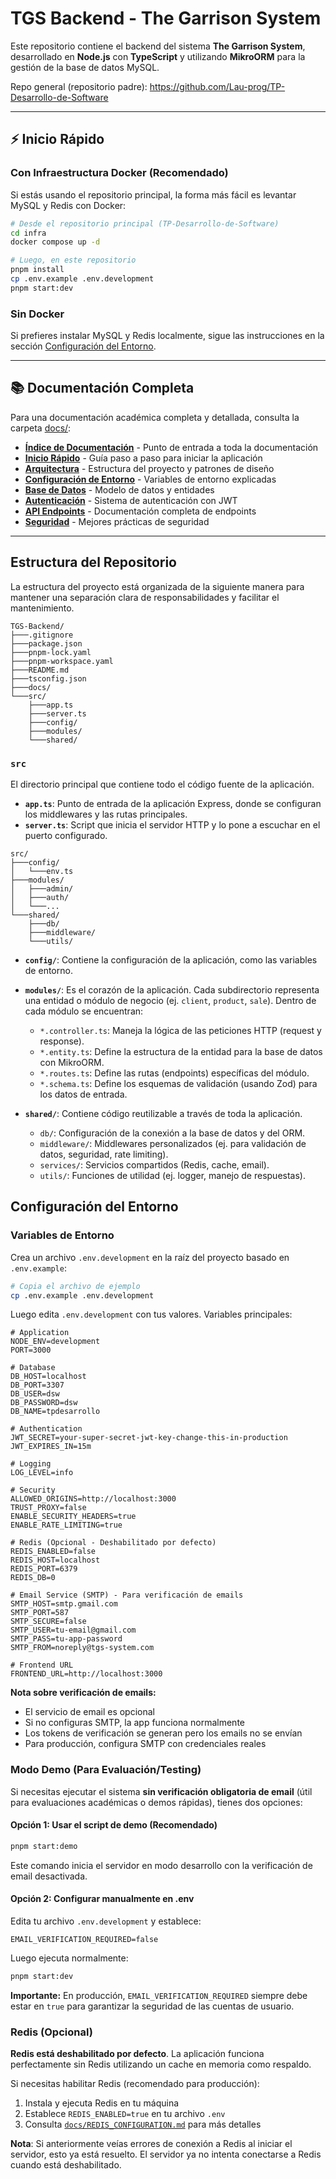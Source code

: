 # TGS Backend - The Garrison System

Este repositorio contiene el backend del sistema **The Garrison System**, desarrollado en **Node.js** con **TypeScript** y utilizando **MikroORM** para la gestión de la base de datos MySQL.

Repo general (repositorio padre):
<https://github.com/Lau-prog/TP-Desarrollo-de-Software>

---

## ⚡ Inicio Rápido

### Con Infraestructura Docker (Recomendado)

Si estás usando el repositorio principal, la forma más fácil es levantar MySQL y Redis con Docker:

```bash
# Desde el repositorio principal (TP-Desarrollo-de-Software)
cd infra
docker compose up -d

# Luego, en este repositorio
pnpm install
cp .env.example .env.development
pnpm start:dev
```

### Sin Docker

Si prefieres instalar MySQL y Redis localmente, sigue las instrucciones en la sección [Configuración del Entorno](#configuración-del-entorno).

---

## 📚 Documentación Completa

Para una documentación académica completa y detallada, consulta la carpeta [docs/](docs/):

- **[Índice de Documentación](docs/INDEX.md)** - Punto de entrada a toda la documentación
- **[Inicio Rápido](docs/01-QUICK-START.md)** - Guía paso a paso para iniciar la aplicación
- **[Arquitectura](docs/02-ARCHITECTURE.md)** - Estructura del proyecto y patrones de diseño
- **[Configuración de Entorno](docs/03-ENVIRONMENT-CONFIG.md)** - Variables de entorno explicadas
- **[Base de Datos](docs/04-DATABASE.md)** - Modelo de datos y entidades
- **[Autenticación](docs/05-AUTHENTICATION.md)** - Sistema de autenticación con JWT
- **[API Endpoints](docs/06-API-ENDPOINTS.md)** - Documentación completa de endpoints
- **[Seguridad](docs/07-SECURITY.md)** - Mejores prácticas de seguridad

---

## Estructura del Repositorio

La estructura del proyecto está organizada de la siguiente manera para mantener una separación clara de responsabilidades y facilitar el mantenimiento.

```structure
TGS-Backend/
├───.gitignore
├───package.json
├───pnpm-lock.yaml
├───pnpm-workspace.yaml
├───README.md
├───tsconfig.json
├───docs/
└───src/
    ├───app.ts
    ├───server.ts
    ├───config/
    ├───modules/
    └───shared/
```

### `src`

El directorio principal que contiene todo el código fuente de la aplicación.

- **`app.ts`**: Punto de entrada de la aplicación Express, donde se configuran los middlewares y las rutas principales.
- **`server.ts`**: Script que inicia el servidor HTTP y lo pone a escuchar en el puerto configurado.

```structure
src/
├───config/
│   └───env.ts
├───modules/
│   ├───admin/
│   ├───auth/
│   └───...
└───shared/
    ├───db/
    ├───middleware/
    └───utils/
```

- **`config/`**: Contiene la configuración de la aplicación, como las variables de entorno.

- **`modules/`**: Es el corazón de la aplicación. Cada subdirectorio representa una entidad o módulo de negocio (ej. `client`, `product`, `sale`). Dentro de cada módulo se encuentran:

  - `*.controller.ts`: Maneja la lógica de las peticiones HTTP (request y response).
  - `*.entity.ts`: Define la estructura de la entidad para la base de datos con MikroORM.
  - `*.routes.ts`: Define las rutas (endpoints) específicas del módulo.
  - `*.schema.ts`: Define los esquemas de validación (usando Zod) para los datos de entrada.

- **`shared/`**: Contiene código reutilizable a través de toda la aplicación.
  - `db/`: Configuración de la conexión a la base de datos y del ORM.
  - `middleware/`: Middlewares personalizados (ej. para validación de datos, seguridad, rate limiting).
  - `services/`: Servicios compartidos (Redis, cache, email).
  - `utils/`: Funciones de utilidad (ej. logger, manejo de respuestas).

## Configuración del Entorno

### Variables de Entorno

Crea un archivo `.env.development` en la raíz del proyecto basado en `.env.example`:

```bash
# Copia el archivo de ejemplo
cp .env.example .env.development
```

Luego edita `.env.development` con tus valores. Variables principales:

```env
# Application
NODE_ENV=development
PORT=3000

# Database
DB_HOST=localhost
DB_PORT=3307
DB_USER=dsw
DB_PASSWORD=dsw
DB_NAME=tpdesarrollo

# Authentication
JWT_SECRET=your-super-secret-jwt-key-change-this-in-production
JWT_EXPIRES_IN=15m

# Logging
LOG_LEVEL=info

# Security
ALLOWED_ORIGINS=http://localhost:3000
TRUST_PROXY=false
ENABLE_SECURITY_HEADERS=true
ENABLE_RATE_LIMITING=true

# Redis (Opcional - Deshabilitado por defecto)
REDIS_ENABLED=false
REDIS_HOST=localhost
REDIS_PORT=6379
REDIS_DB=0

# Email Service (SMTP) - Para verificación de emails
SMTP_HOST=smtp.gmail.com
SMTP_PORT=587
SMTP_SECURE=false
SMTP_USER=tu-email@gmail.com
SMTP_PASS=tu-app-password
SMTP_FROM=noreply@tgs-system.com

# Frontend URL
FRONTEND_URL=http://localhost:3000
```

**Nota sobre verificación de emails:**

- El servicio de email es opcional
- Si no configuras SMTP, la app funciona normalmente
- Los tokens de verificación se generan pero los emails no se envían
- Para producción, configura SMTP con credenciales reales

### Modo Demo (Para Evaluación/Testing)

Si necesitas ejecutar el sistema **sin verificación obligatoria de email** (útil para evaluaciones académicas o demos rápidas), tienes dos opciones:

#### Opción 1: Usar el script de demo (Recomendado)

```bash
pnpm start:demo
```

Este comando inicia el servidor en modo desarrollo con la verificación de email desactivada.

#### Opción 2: Configurar manualmente en .env

Edita tu archivo `.env.development` y establece:

```env
EMAIL_VERIFICATION_REQUIRED=false
```

Luego ejecuta normalmente:

```bash
pnpm start:dev
```

**Importante:** En producción, `EMAIL_VERIFICATION_REQUIRED` siempre debe estar en `true` para garantizar la seguridad de las cuentas de usuario.

### Redis (Opcional)

**Redis está deshabilitado por defecto**. La aplicación funciona perfectamente sin Redis utilizando un cache en memoria como respaldo.

Si necesitas habilitar Redis (recomendado para producción):

1. Instala y ejecuta Redis en tu máquina
2. Establece `REDIS_ENABLED=true` en tu archivo `.env`
3. Consulta [`docs/REDIS_CONFIGURATION.md`](docs/REDIS_CONFIGURATION.md) para más detalles

**Nota**: Si anteriormente veías errores de conexión a Redis al iniciar el servidor, esto ya está resuelto. El servidor ya no intenta conectarse a Redis cuando está deshabilitado.
